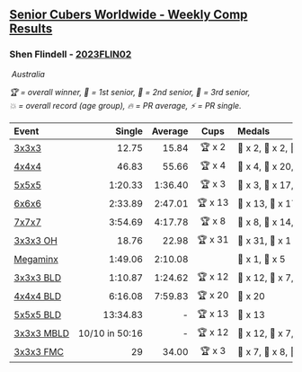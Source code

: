 <style>table {white-space: nowrap;}</style>
<link rel="stylesheet" type="text/css" href="/scw-comp/css/flags.css" />

## [Senior Cubers Worldwide - Weekly Comp Results](/scw-comp/results/)
### Shen Flindell - [2023FLIN02](https://www.worldcubeassociation.org/persons/2023FLIN02)

<i class="flag flag-AU" />&nbsp;Australia

<span style="white-space: nowrap;">🏆 = overall winner</span>, <span style="white-space: nowrap;">🥇 = 1st senior</span>, <span style="white-space: nowrap;">🥈 = 2nd senior</span>, <span style="white-space: nowrap;">🥉 = 3rd senior</span>, <span style="white-space: nowrap;">💥 = overall record (age group)</span>, <span style="white-space: nowrap;">🔥 = PR average</span>, <span style="white-space: nowrap;">⚡ = PR single</span>.

| Event | Single | Average | Cups | Medals | Achievements|
| :-- | --: | --: | :--: | :-- | :-- |
| [3x3x3](333.md) | 12.75 | 15.84 | 🏆 x 2 | 🥇 x 2, 🥈 x 2, 🥉 x 10 | 🔥 x 5, ⚡ x 3 |
| [4x4x4](444.md) | 46.83 | 55.66 | 🏆 x 4 | 🥇 x 4, 🥈 x 20, 🥉 x 7 | 🔥 x 7, ⚡ x 4 |
| [5x5x5](555.md) | 1:20.33 | 1:36.40 | 🏆 x 3 | 🥇 x 3, 🥈 x 17, 🥉 x 11 | 💥 x 4, 🔥 x 4, ⚡ x 4 |
| [6x6x6](666.md) | 2:33.89 | 2:47.01 | 🏆 x 13 | 🥇 x 13, 🥈 x 17, 🥉 x 2 | 💥 x 4, 🔥 x 4, ⚡ x 5 |
| [7x7x7](777.md) | 3:54.69 | 4:17.78 | 🏆 x 8 | 🥇 x 8, 🥈 x 14, 🥉 x 9 | 💥 x 6, 🔥 x 6, ⚡ x 5 |
| [3x3x3 OH](333oh.md) | 18.76 | 22.98 | 🏆 x 31 | 🥇 x 31, 🥈 x 1 | 💥 x 9, 🔥 x 7, ⚡ x 5 |
| [Megaminx](minx.md) | 1:49.06 | 2:10.08 |  | 🥈 x 1, 🥉 x 5 | 🔥 x 5, ⚡ x 5 |
| [3x3x3 BLD](333bf.md) | 1:10.87 | 1:24.62 | 🏆 x 12 | 🥇 x 12, 🥈 x 7, 🥉 x 6 | 🔥 x 3, ⚡ x 5 |
| [4x4x4 BLD](444bf.md) | 6:16.08 | 7:59.83 | 🏆 x 20 | 🥇 x 20 | 💥 x 3, 🔥 x 3, ⚡ x 6 |
| [5x5x5 BLD](555bf.md) | 13:34.83 | - | 🏆 x 13 | 🥇 x 13 | ⚡ x 6 |
| [3x3x3 MBLD](333mbf.md) | 10/10 in 50:16 | - | 🏆 x 12 | 🥇 x 12, 🥈 x 7, 🥉 x 3 | 💥 x 2, ⚡ x 7 |
| [3x3x3 FMC](333fm.md) | 29 | 34.00 | 🏆 x 3 | 🥇 x 7, 🥈 x 8, 🥉 x 5 | 🔥 x 6, ⚡ x 2 |

<!-- Global site tag (gtag.js) - Google Analytics -->
<script async src="https://www.googletagmanager.com/gtag/js?id=UA-86348435-3"></script>
<script>window.dataLayer = window.dataLayer || []; function gtag() {dataLayer.push(arguments);} gtag('js', new Date()); gtag('config', 'UA-86348435-3');</script>
